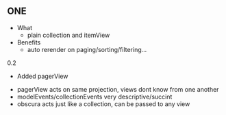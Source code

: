 ONE
---

- What
  - plain collection and itemView
- Benefits
  - auto rerender on paging/sorting/filtering...



0.2

- Added pagerView

+ pagerView acts on same projection, views dont know from one another
+ modelEvents/collectionEvents very descriptive/succint
+ obscura acts just like a collection, can be passed to any view